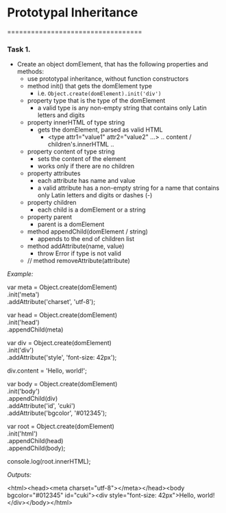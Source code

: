 # Prototypal Inheritance
==================================

### Task 1.
* Create an object domElement, that has the following properties and methods:
  * use prototypal inheritance, without function constructors
  * method init() that gets the domElement type
    * i.e. `Object.create(domElement).init('div')`
  * property type that is the type of the domElement
    * a valid type is any non-empty string that contains only Latin letters and digits
  * property innerHTML of type string
    * gets the domElement, parsed as valid HTML
	  * <type attr1="value1" attr2="value2" ...> .. content / children's.innerHTML .. </type>
  * property content of type string
    * sets the content of the element
    * works only if there are no children
  * property attributes
    * each attribute has name and value
    * a valid attribute has a non-empty string for a name that contains only Latin letters and digits or dashes (-)
  * property children
    * each child is a domElement or a string
  * property parent
    * parent is a domElement
  * method appendChild(domElement / string)
    * appends to the end of children list
  * method addAttribute(name, value)
    * throw Error if type is not valid
  * // method removeAttribute(attribute)

_Example:_
  
  var meta = Object.create(domElement)<br/>
  	.init('meta')<br/>
  	.addAttribute('charset', 'utf-8');
  
  var head = Object.create(domElement)<br/>
  	.init('head')<br/>
  	.appendChild(meta)
  
  var div = Object.create(domElement)<br/>
  	.init('div')<br/>
  	.addAttribute('style', 'font-size: 42px');
  
  div.content = 'Hello, world!';
  
  var body = Object.create(domElement)<br/>
  	.init('body')<br/>
  	.appendChild(div)<br/>
  	.addAttribute('id', 'cuki')<br/>
  	.addAttribute('bgcolor', '#012345');
  
  var root = Object.create(domElement)<br/>
  	.init('html')<br/>
  	.appendChild(head)<br/>
  	.appendChild(body);
  
  console.log(root.innerHTML);
  
  _Outputs:_
  
  \<html\>\<head\>\<meta charset="utf-8"\>\</meta\>\</head\>\<body bgcolor="#012345" id="cuki"\>\<div style="font-size: 42px"\>Hello, world!\</div\>\</body\>\</html\>

